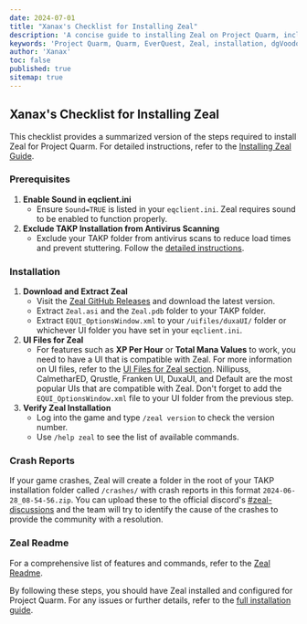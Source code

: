 ```yaml
---
date: 2024-07-01
title: "Xanax's Checklist for Installing Zeal"
description: 'A concise guide to installing Zeal on Project Quarm, including prerequisites, download links, and configuration tips.'
keywords: 'Project Quarm, Quarm, EverQuest, Zeal, installation, dgVoodoo, compatibility settings'
author: 'Xanax'
toc: false
published: true
sitemap: true
---
```


## Xanax's Checklist for Installing Zeal

This checklist provides a summarized version of the steps required to install Zeal for Project Quarm. For detailed instructions, refer to the [Installing Zeal Guide](/installing-the-game#step-4-installing-zeal-).

### Prerequisites

1. **Enable Sound in eqclient.ini**
   - Ensure `Sound=TRUE` is listed in your `eqclient.ini`. Zeal requires sound to be enabled to function properly.
2. **Exclude TAKP Installation from Antivirus Scanning**
   - Exclude your TAKP folder from antivirus scans to reduce load times and prevent stuttering. Follow the [detailed instructions](/installing-the-game#prerequisite-2-required-excluding-your-takp-installation).

### Installation

1. **Download and Extract Zeal**
   - Visit the [Zeal GitHub Releases](https://github.com/iamclint/Zeal/releases) and download the latest version.
   - Extract `Zeal.asi` and the `Zeal.pdb` folder to your TAKP folder.
   - Extract `EQUI_OptionsWindow.xml` to your `/uifiles/duxaUI/` folder or whichever UI folder you have set in your `eqclient.ini`.
2. **UI Files for Zeal**
   - For features such as **XP Per Hour** or **Total Mana Values** to work, you need to have a UI that is compatible with Zeal. For more information on UI files, refer to the [UI Files for Zeal section](/after-installing-the-game#where-to-get-quarm-user-interfaces). Nillipuss, CalmetharED, Qrustle, Franken UI, DuxaUI, and Default are the most popular UIs that are compatible with Zeal. Don't forget to add the `EQUI_OptionsWindow.xml` file to your UI folder from the previous step.
3. **Verify Zeal Installation**
   - Log into the game and type `/zeal version` to check the version number.
   - Use `/help zeal` to see the list of available commands.

### Crash Reports
If your game crashes, Zeal will create a folder in the root of your TAKP installation folder called `/crashes/` with crash reports in this format `2024-06-28_08-54-56.zip`. You can upload these to the official discord's [#zeal-discussions](https://discord.com/channels/1133452007412334643/1210670176077348934) and the team will try to identify the cause of the crashes to provide the community with a resolution.

### Zeal Readme
For a comprehensive list of features and commands, refer to the [Zeal Readme](https://quarm.guide/2024/06/19/zeal-readme/).

By following these steps, you should have Zeal installed and configured for Project Quarm. For any issues or further details, refer to the [full installation guide](/installing-the-game).
